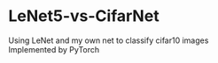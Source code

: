 # LeNet5-vs-CifarNet
Using LeNet and my own net to classify cifar10 images  
Implemented by PyTorch
